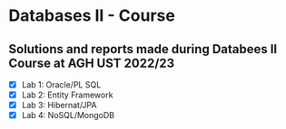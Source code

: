 # Databases II - Course

## Solutions and reports made during Databees II Course at AGH UST 2022/23

- [x] Lab 1: Oracle/PL SQL
- [x] Lab 2: Entity Framework
- [x] Lab 3: Hibernat/JPA
- [x] Lab 4: NoSQL/MongoDB

